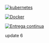 [![kubernetes](https://github.com/colgatepvh/Curso_CI_6eks/actions/workflows/EKS.yml/badge.svg)](https://github.com/colgatepvh/Curso_CI_6eks/actions/workflows/EKS.yml)

[![Docker](https://github.com/colgatepvh/Curso_CI_6eks/actions/workflows/Docker.yml/badge.svg)](https://github.com/colgatepvh/Curso_CI_6eks/actions/workflows/Docker.yml)

[![Entrega continua](https://github.com/colgatepvh/Curso_CI_6eks/actions/workflows/ECS.yml/badge.svg)](https://github.com/colgatepvh/Curso_CI_6eks/actions/workflows/ECS.yml)

update
6
